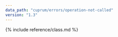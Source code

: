 ```yaml
---
data_path: "cuprum/errors/operation-not-called"
version: "1.3"
---
```


{% include reference/class.md %}
